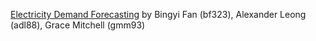 [Electricity Demand Forecasting](https://github.com/gracemitch/4741-project) by Bingyi Fan (bf323), Alexander Leong (adl88), Grace Mitchell (gmm93)
